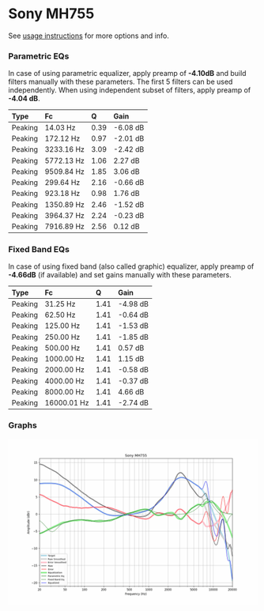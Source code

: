 # Sony MH755
See [usage instructions](https://github.com/jaakkopasanen/AutoEq#usage) for more options and info.

### Parametric EQs
In case of using parametric equalizer, apply preamp of **-4.10dB** and build filters manually
with these parameters. The first 5 filters can be used independently.
When using independent subset of filters, apply preamp of **-4.04 dB**.

| Type    | Fc         |    Q | Gain     |
|:--------|:-----------|:-----|:---------|
| Peaking | 14.03 Hz   | 0.39 | -6.08 dB |
| Peaking | 172.12 Hz  | 0.97 | -2.01 dB |
| Peaking | 3233.16 Hz | 3.09 | -2.42 dB |
| Peaking | 5772.13 Hz | 1.06 | 2.27 dB  |
| Peaking | 9509.84 Hz | 1.85 | 3.06 dB  |
| Peaking | 299.64 Hz  | 2.16 | -0.66 dB |
| Peaking | 923.18 Hz  | 0.98 | 1.76 dB  |
| Peaking | 1350.89 Hz | 2.46 | -1.52 dB |
| Peaking | 3964.37 Hz | 2.24 | -0.23 dB |
| Peaking | 7916.89 Hz | 2.56 | 0.12 dB  |

### Fixed Band EQs
In case of using fixed band (also called graphic) equalizer, apply preamp of **-4.66dB**
(if available) and set gains manually with these parameters.

| Type    | Fc          |    Q | Gain     |
|:--------|:------------|:-----|:---------|
| Peaking | 31.25 Hz    | 1.41 | -4.98 dB |
| Peaking | 62.50 Hz    | 1.41 | -0.64 dB |
| Peaking | 125.00 Hz   | 1.41 | -1.53 dB |
| Peaking | 250.00 Hz   | 1.41 | -1.85 dB |
| Peaking | 500.00 Hz   | 1.41 | 0.57 dB  |
| Peaking | 1000.00 Hz  | 1.41 | 1.15 dB  |
| Peaking | 2000.00 Hz  | 1.41 | -0.58 dB |
| Peaking | 4000.00 Hz  | 1.41 | -0.37 dB |
| Peaking | 8000.00 Hz  | 1.41 | 4.66 dB  |
| Peaking | 16000.01 Hz | 1.41 | -2.74 dB |

### Graphs
![](./Sony%20MH755.png)